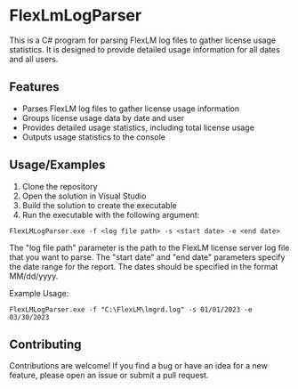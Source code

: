 # FlexLmLogParser

This is a C# program for parsing FlexLM log files to gather license usage statistics. It is designed to provide detailed usage information for all dates and all users.



## Features

- Parses FlexLM log files to gather license usage information
- Groups license usage data by date and user
- Provides detailed usage statistics, including total license usage
- Outputs usage statistics to the console


## Usage/Examples

1. Clone the repository
2. Open the solution in Visual Studio
3. Build the solution to create the executable
4. Run the executable with the following argument:

```
FlexLMLogParser.exe -f <log file path> -s <start date> -e <end date>
```

The "log file path" parameter is the path to the FlexLM license server log file that you want to parse. The "start date" and "end date" parameters specify the date range for the report. The dates should be specified in the format MM/dd/yyyy.


Example Usage:
```
FlexLMLogParser.exe -f "C:\FlexLM\lmgrd.log" -s 01/01/2023 -e 03/30/2023
```

## Contributing

Contributions are welcome! If you find a bug or have an idea for a new feature, please open an issue or submit a pull request.

